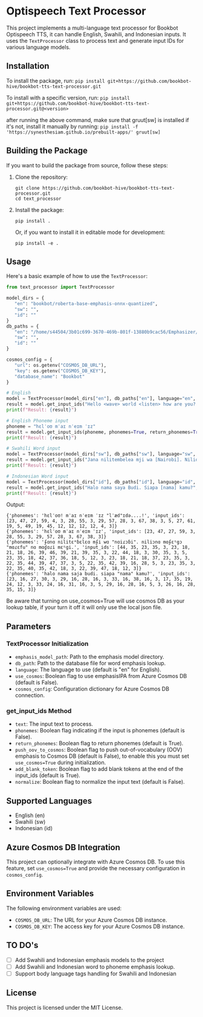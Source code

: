 # Optispeech Text Processor

This project implements a multi-language text processor for Bookbot Optispeech TTS, it can handle English, Swahili, and Indonesian inputs. It uses the `TextProcessor` class to process text and generate input IDs for various language models.

## Installation

To install the package, run:
`pip install git+https://github.com/bookbot-hive/bookbot-tts-text-processor.git`

To install with a specific version, run:
`pip install git+https://github.com/bookbot-hive/bookbot-tts-text-processor.git@<version>`

after running the above command, make sure that gruut[sw] is installed if it's not, install it manually by running:
`pip install -f 'https://synesthesiam.github.io/prebuilt-apps/' gruut[sw]`


## Building the Package

If you want to build the package from source, follow these steps:

1. Clone the repository:
   ```
   git clone https://github.com/bookbot-hive/bookbot-tts-text-processor.git
   cd text_processor
   ```

2. Install the package:
   ```
   pip install .
   ```

   Or, if you want to install it in editable mode for development:
   ```
   pip install -e .
   ```

## Usage

Here's a basic example of how to use the `TextProcessor`:

```python
from text_processor import TextProcessor

model_dirs = {
   "en": "bookbot/roberta-base-emphasis-onnx-quantized",
   "sw": "",
   "id": ""
}
db_paths = {
   "en": "/home/s44504/3b01c699-3670-469b-801f-13880b9cac56/Emphasizer/data/words_emphasis_lookup_mixed.json",
   "sw": "",
   "id": ""
}

cosmos_config = {
   "url": os.getenv("COSMOS_DB_URL"),
   "key": os.getenv("COSMOS_DB_KEY"),
   "database_name": "Bookbot"
}

# English
model = TextProcessor(model_dirs["en"], db_paths["en"], language="en", use_cosmos=False, cosmos_config=cosmos_config)
result = model.get_input_ids("Hello <wave> world <listen> how are you? <headLean>", phonemes=False, return_phonemes=True, push_oov_to_cosmos=True, add_blank_token=True)
print(f"Result: {result}")

# English Phoneme input
phoneme = "hɛlˈoʊ mˈaɪ nˈeɪm ˈɪz"
result = model.get_input_ids(phoneme, phonemes=True, return_phonemes=True, push_oov_to_cosmos=False, add_blank_token=True)
print(f"Result: {result}")

# Swahili Word input
model = TextProcessor(model_dirs["sw"], db_paths["sw"], language="sw", use_cosmos=False, cosmos_config=cosmos_config)
result = model.get_input_ids("Jana nilitembelea mji wa [Nairobi]. Niliona majengo [marefu] na magari mengi.", phonemes=False, return_phonemes=True, push_oov_to_cosmos=False, add_blank_token=True)
print(f"Result: {result}")

# Indonesian Word input
model = TextProcessor(model_dirs["id"], db_paths["id"], language="id", use_cosmos=False, cosmos_config=cosmos_config)
result = model.get_input_ids("Halo nama saya Budi. Siapa [nama] kamu?", phonemes=False, return_phonemes=True, push_oov_to_cosmos=False, add_blank_token=True)
print(f"Result: {result}")
```

Output:
```
{'phonemes': 'hɛlˈoʊ! mˈaɪ nˈeɪm ˈɪz "lˈæd"ɪdə....!', 'input_ids': [23, 47, 27, 59, 4, 3, 28, 55, 3, 29, 57, 28, 3, 67, 38, 3, 5, 27, 61, 19, 5, 49, 19, 45, 12, 12, 12, 12, 4, 3]}
{'phonemes': 'hɛlˈoʊ mˈaɪ nˈeɪm ˈɪz', 'input_ids': [23, 47, 27, 59, 3, 28, 55, 3, 29, 57, 28, 3, 67, 38, 3]}
{'phonemes': 'ʄɑnɑ nilitɛᵐɓɛlɛɑ mʄi wɑ "nɑiɾɔɓi". niliɔnɑ mɑʄɛᵑgɔ "mɑɾɛfu" nɑ mɑɠɑɾi mɛᵑgi.', 'input_ids': [44, 35, 23, 35, 3, 23, 18, 21, 18, 26, 39, 46, 39, 21, 39, 35, 3, 22, 44, 18, 3, 30, 35, 3, 5, 23, 35, 18, 42, 37, 36, 18, 5, 12, 3, 23, 18, 21, 18, 37, 23, 35, 3, 22, 35, 44, 39, 47, 37, 3, 5, 22, 35, 42, 39, 16, 28, 5, 3, 23, 35, 3, 22, 35, 40, 35, 42, 18, 3, 22, 39, 47, 18, 12, 3]}
{'phonemes': 'halo nama saja budi. siapa "nama" kamu?', 'input_ids': [23, 16, 27, 30, 3, 29, 16, 28, 16, 3, 33, 16, 38, 16, 3, 17, 35, 19, 24, 12, 3, 33, 24, 16, 31, 16, 3, 5, 29, 16, 28, 16, 5, 3, 26, 16, 28, 35, 15, 3]}
```

Be aware that turning on use_cosmos=True will use cosmos DB as your lookup table, if your turn it off it will only use the local json file.

## Parameters

### TextProcessor Initialization

- `emphasis_model_path`: Path to the emphasis model directory.
- `db_path`: Path to the database file for word emphasis lookup.
- `language`: The language to use (default is "en" for English).
- `use_cosmos`: Boolean flag to use emphasisIPA from Azure Cosmos DB (default is False).
- `cosmos_config`: Configuration dictionary for Azure Cosmos DB connection.

### get_input_ids Method

- `text`: The input text to process.
- `phonemes`: Boolean flag indicating if the input is phonemes (default is False).
- `return_phonemes`: Boolean flag to return phonemes (default is True).
- `push_oov_to_cosmos`: Boolean flag to push out-of-vocabulary (OOV) emphasis to Cosmos DB (default is False), to enable this you must set `use_cosmos=True` during initialization. 
- `add_blank_token`: Boolean flag to add blank tokens at the end of the input_ids (default is True).
- `normalize`: Boolean flag to normalize the input text (default is False).

## Supported Languages

- English (en)
- Swahili (sw)
- Indonesian (id)

## Azure Cosmos DB Integration

This project can optionally integrate with Azure Cosmos DB. To use this feature, set `use_cosmos=True` and provide the necessary configuration in `cosmos_config`.

## Environment Variables

The following environment variables are used:

- `COSMOS_DB_URL`: The URL for your Azure Cosmos DB instance.
- `COSMOS_DB_KEY`: The access key for your Azure Cosmos DB instance.

## TO DO's

- [ ] Add Swahili and Indonesian emphasis models to the project
- [ ] Add Swahili and Indonesian word to phoneme emphasis lookup.
- [ ] Support body language tags handling for Swahili and Indonesian

## License

This project is licensed under the MIT License.
